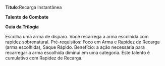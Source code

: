 **Titulo**:Recarga Instantânea

**Talento de Combate**

**Guia da Trilogia**

 Escolha uma arma de disparo. Você recarrega a arma escolhida com rapidez sobrenatural. Pré-requisitos: Foco em Arma e Rapidez de Recarga (arma escolhida), Saque Rápido. Benefício: a ação necessária para recarregar a arma escolhida diminui em uma categoria. Este talento é cumulativo com Rapidez de Recarga.